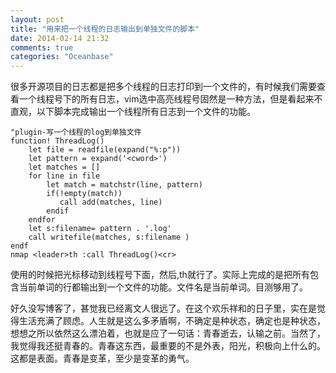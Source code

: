 ```yaml
---
layout: post
title: "用来把一个线程的日志输出到单独文件的脚本"
date: 2014-02-14 21:32
comments: true
categories: "Oceanbase"
---
```


  很多开源项目的日志都是把多个线程的日志打印到一个文件的，有时候我们需要查看一个线程号下的所有日志，vim选中高亮线程号固然是一种方法，但是看起来不直观，以下脚本完成输出一个线程所有日志到一个文件的功能。

	"plugin-写一个线程的log到单独文件
	function! ThreadLog()
	    let file = readfile(expand("%:p"))
	    let pattern = expand('<cword>')
	    let matches = []
	    for line in file
	        let match = matchstr(line, pattern)
	        if(!empty(match))
	           call add(matches, line)
	        endif
	    endfor
	    let s:filename= pattern . '.log'
	    call writefile(matches, s:filename )
	endf
	nmap <leader>th :call ThreadLog()<cr>
	

  使用的时候把光标移动到线程号下面，然后,th就行了。实际上完成的是把所有包含当前单词的行都输出到一个文件的功能。文件名是当前单词。目测够用了。

  好久没写博客了，甚觉我已经离文人很远了。在这个欢乐祥和的日子里，实在是觉得生活充满了顾虑。人生就是这么多矛盾啊，不确定是种状态，确定也是种状态，想想之所以依然这么漂泊着，也就是应了一句话：青春逝去，认输之前。当然了，我觉得我还挺青春的。青春这东西，最重要的不是外表，阳光，积极向上什么的。这都是表面。青春是变革，至少是变革的勇气。